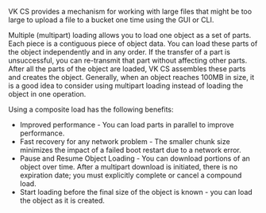 VK CS provides a mechanism for working with large files that might be too large to upload a file to a bucket one time using the GUI or CLI.

Multiple (multipart) loading allows you to load one object as a set of parts. Each piece is a contiguous piece of object data. You can load these parts of the object independently and in any order. If the transfer of a part is unsuccessful, you can re-transmit that part without affecting other parts. After all the parts of the object are loaded, VK CS assembles these parts and creates the object. Generally, when an object reaches 100MB in size, it is a good idea to consider using multipart loading instead of loading the object in one operation.

Using a composite load has the following benefits:

- Improved performance - You can load parts in parallel to improve performance.
- Fast recovery for any network problem - The smaller chunk size minimizes the impact of a failed boot restart due to a network error.
- Pause and Resume Object Loading - You can download portions of an object over time. After a multipart download is initiated, there is no expiration date; you must explicitly complete or cancel a compound load.
- Start loading before the final size of the object is known - you can load the object as it is created.
